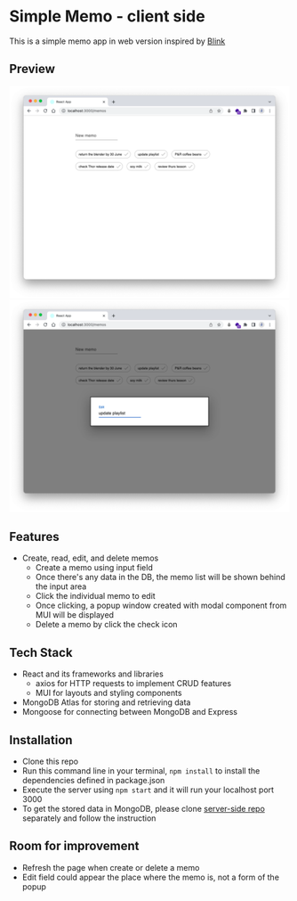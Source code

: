 # Simple Memo - client side

This is a simple memo app in web version inspired by [Blink](https://apps.apple.com/us/app/blink-quick-memo-widget/id1182856129)

## Preview

![](./asset/simple_client.png)
![](./asset/simple_client_edit.png)

## Features

- Create, read, edit, and delete memos
  - Create a memo using input field
  - Once there's any data in the DB, the memo list will be shown behind the input area
  - Click the individual memo to edit
  - Once clicking, a popup window created with modal component from MUI will be displayed
  - Delete a memo by click the check icon

## Tech Stack

- React and its frameworks and libraries
  - axios for HTTP requests to implement CRUD features
  - MUI for layouts and styling components
- MongoDB Atlas for storing and retrieving data
- Mongoose for connecting between MongoDB and Express

## Installation

- Clone this repo
- Run this command line in your terminal, `npm install` to install the dependencies defined in package.json
- Execute the server using `npm start` and it will run your localhost port 3000
- To get the stored data in MongoDB, please clone [server-side repo](https://github.com/aanmeba/simple-memo-server) separately and follow the instruction

## Room for improvement

- Refresh the page when create or delete a memo
- Edit field could appear the place where the memo is, not a form of the popup
